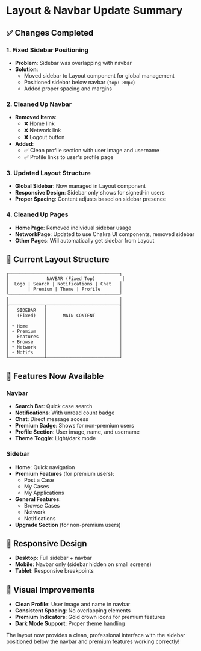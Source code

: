 # Layout & Navbar Update Summary

## ✅ **Changes Completed**

### 1. **Fixed Sidebar Positioning** 
- **Problem**: Sidebar was overlapping with navbar
- **Solution**: 
  - Moved sidebar to Layout component for global management
  - Positioned sidebar below navbar (`top: 80px`)
  - Added proper spacing and margins

### 2. **Cleaned Up Navbar**
- **Removed Items**:
  - ❌ Home link
  - ❌ Network link  
  - ❌ Logout button
- **Added**:
  - ✅ Clean profile section with user image and username
  - ✅ Profile links to user's profile page

### 3. **Updated Layout Structure**
- **Global Sidebar**: Now managed in Layout component
- **Responsive Design**: Sidebar only shows for signed-in users
- **Proper Spacing**: Content adjusts based on sidebar presence

### 4. **Cleaned Up Pages**
- **HomePage**: Removed individual sidebar usage
- **NetworkPage**: Updated to use Chakra UI components, removed sidebar
- **Other Pages**: Will automatically get sidebar from Layout

## 🎯 **Current Layout Structure**

```
┌─────────────────────────────────────────┐
│              NAVBAR (Fixed Top)          │
│  Logo | Search | Notifications | Chat   │
│       | Premium | Theme | Profile       │
└─────────────────────────────────────────┘
│                                         │
├─────────────┬───────────────────────────┤
│   SIDEBAR   │                           │
│   (Fixed)   │      MAIN CONTENT         │
│             │                           │
│ • Home      │                           │
│ • Premium   │                           │
│   Features  │                           │
│ • Browse    │                           │
│ • Network   │                           │
│ • Notifs    │                           │
└─────────────┴───────────────────────────┘
```

## 🚀 **Features Now Available**

### **Navbar**
- **Search Bar**: Quick case search
- **Notifications**: With unread count badge
- **Chat**: Direct message access
- **Premium Badge**: Shows for non-premium users
- **Profile Section**: User image, name, and username
- **Theme Toggle**: Light/dark mode

### **Sidebar** 
- **Home**: Quick navigation
- **Premium Features** (for premium users):
  - Post a Case
  - My Cases  
  - My Applications
- **General Features**:
  - Browse Cases
  - Network
  - Notifications
- **Upgrade Section** (for non-premium users)

## 📱 **Responsive Design**
- **Desktop**: Full sidebar + navbar
- **Mobile**: Navbar only (sidebar hidden on small screens)
- **Tablet**: Responsive breakpoints

## 🎨 **Visual Improvements**
- **Clean Profile**: User image and name in navbar
- **Consistent Spacing**: No overlapping elements
- **Premium Indicators**: Gold crown icons for premium features
- **Dark Mode Support**: Proper theme handling

The layout now provides a clean, professional interface with the sidebar positioned below the navbar and premium features working correctly! 